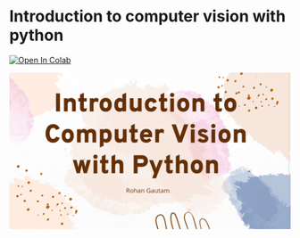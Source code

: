 # Introduction to computer vision with python

[![Open In Colab](https://colab.research.google.com/assets/colab-badge.svg)](https://colab.research.google.com/github/RohanGautam/intro-to-opencv-workshop/blob/master/notebook/cv_workshop.ipynb)

![](assets/workshop-banner.png)
